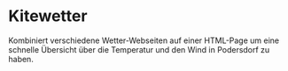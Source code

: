 # Kitewetter
Kombiniert verschiedene Wetter-Webseiten auf einer HTML-Page um eine schnelle Übersicht über die Temperatur und den Wind in Podersdorf zu haben.
